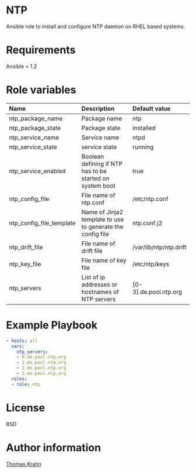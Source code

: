 NTP
==========

Ansible role to install and configure NTP daemon on RHEL based systems.

# Requirements

Ansible > 1.2

# Role variables
| Name | Description | Default value |
|:-----|:-----|:-----|
| ntp_package_name | Package name | ntp |
| ntp_package_state | Package state | installed |
| ntp_service_name | Service name | ntpd |
| ntp_service_state | service state | running |
| ntp_service_enabled | Boolean defining if NTP has to be started on system boot | true |
| ntp_config_file | File name of ntp.conf | /etc/ntp.conf |
| ntp_config_file_template | Name of Jinja2 template to use to generate the config file | ntp.conf.j2 |
| ntp_drift_file | File name of drift file | /var/lib/ntp/ntp.drift |
| ntp_key_file | File name of key file | /etc/ntp/keys |
| ntp_servers | List of ip addresses or hostnames of NTP servers | [0-3].de.pool.ntp.org |

# Example Playbook

```yaml
- hosts: all
  vars:
    ntp_servers:
    - 0.de.pool.ntp.org
    - 1.de.pool.ntp.org
    - 2.de.pool.ntp.org
    - 3.de.pool.ntp.org
  roles:
  - role: ntp
```

# License

BSD

# Author information
[Thomas Krahn]

[Thomas Krahn]: mailto:ntbc@gmx.net
